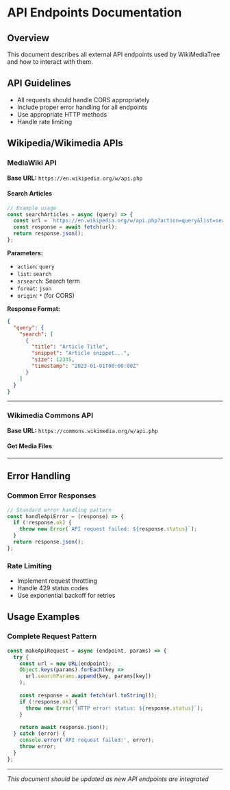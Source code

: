 # API Endpoints Documentation

## Overview
This document describes all external API endpoints used by WikiMediaTree and how to interact with them.

## API Guidelines
- All requests should handle CORS appropriately
- Include proper error handling for all endpoints
- Use appropriate HTTP methods
- Handle rate limiting

## Wikipedia/Wikimedia APIs

### MediaWiki API
**Base URL:** `https://en.wikipedia.org/w/api.php`

#### Search Articles
```javascript
// Example usage
const searchArticles = async (query) => {
  const url = `https://en.wikipedia.org/w/api.php?action=query&list=search&srsearch=${encodeURIComponent(query)}&format=json&origin=*`;
  const response = await fetch(url);
  return response.json();
};
```

**Parameters:**
- `action`: `query`
- `list`: `search`
- `srsearch`: Search term
- `format`: `json`
- `origin`: `*` (for CORS)

**Response Format:**
```json
{
  "query": {
    "search": [
      {
        "title": "Article Title",
        "snippet": "Article snippet...",
        "size": 12345,
        "timestamp": "2023-01-01T00:00:00Z"
      }
    ]
  }
}
```

---

### Wikimedia Commons API
**Base URL:** `https://commons.wikimedia.org/w/api.php`

#### Get Media Files
<!-- Add endpoint details -->

---

## Error Handling

### Common Error Responses
```javascript
// Standard error handling pattern
const handleApiError = (response) => {
  if (!response.ok) {
    throw new Error(`API request failed: ${response.status}`);
  }
  return response.json();
};
```

### Rate Limiting
- Implement request throttling
- Handle 429 status codes
- Use exponential backoff for retries

## Usage Examples

### Complete Request Pattern
```javascript
const makeApiRequest = async (endpoint, params) => {
  try {
    const url = new URL(endpoint);
    Object.keys(params).forEach(key => 
      url.searchParams.append(key, params[key])
    );
    
    const response = await fetch(url.toString());
    if (!response.ok) {
      throw new Error(`HTTP error! status: ${response.status}`);
    }
    
    return await response.json();
  } catch (error) {
    console.error('API request failed:', error);
    throw error;
  }
};
```

---
*This document should be updated as new API endpoints are integrated*